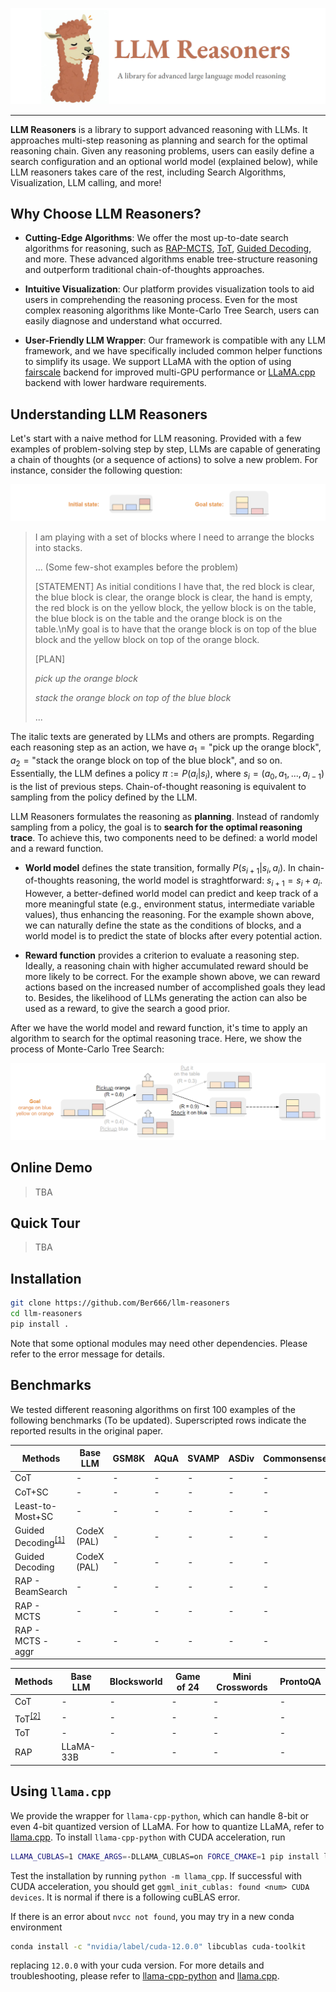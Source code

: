 ![logo](images/image.png#pic_center)


---


**LLM Reasoners** is a library to support advanced reasoning with LLMs. It approaches multi-step reasoning as planning and search for the optimal reasoning chain. Given any reasoning problems, users can easily define a search configuration and an optional world model (explained below), while LLM reasoners takes care of the rest, including Search Algorithms, Visualization, LLM calling, and more!

## Why Choose LLM Reasoners?

- **Cutting-Edge Algorithms**: We offer the most up-to-date search algorithms for reasoning, such as [RAP-MCTS](https://arxiv.org/abs/2305.14992), [ToT](https://arxiv.org/abs/2305.10601), [Guided Decoding](https://arxiv.org/abs/2305.00633), and more. These advanced algorithms enable tree-structure reasoning and outperform traditional chain-of-thoughts approaches.

- **Intuitive Visualization**: Our platform provides visualization tools to aid users in comprehending the reasoning process. Even for the most complex reasoning algorithms like Monte-Carlo Tree Search, users can easily diagnose and understand what occurred.

- **User-Friendly LLM Wrapper**: Our framework is compatible with any LLM framework, and we have specifically included common helper functions to simplify its usage. We support LLaMA with the option of using [fairscale](https://github.com/facebookresearch/llama) backend for improved multi-GPU performance or [LLaMA.cpp](https://github.com/ggerganov/llama.cpp) backend with lower hardware requirements.

## Understanding LLM Reasoners

Let's start with a naive method for LLM reasoning. Provided with a few examples of problem-solving step by step, LLMs are capable of generating a chain of thoughts (or a sequence of actions) to solve a new problem. For instance, consider the following question:

![Alt text](images/goal.png)

> I am playing with a set of blocks where I need to arrange the blocks into stacks.
> 
> ... (Some few-shot examples before the problem)
> 
> [STATEMENT] As initial conditions I have that, the red block is clear, the blue block is clear, the orange block is clear, the hand is empty, the red block is on the yellow block, the yellow block is on the table, the blue block is on the table and the orange block is on the table.\nMy goal is to have that the orange block is on top of the blue block and the yellow block on top of the orange block.
> 
> [PLAN]
> 
> *pick up the orange block*
>
> *stack the orange block on top of the blue block*
>
> ...


The italic texts are generated by LLMs and others are prompts. Regarding each reasoning step as an action, we have $a_1=\text{"pick up the orange block"}$, $a_2=\text{"stack the orange block on top of the blue block"}$, and so on. Essentially, the LLM defines a policy $\pi := P(a_i | s_i)$, where $s_i = (a_0, a_1, ..., a_{i-1})$ is the list of previous steps. Chain-of-thought reasoning is equivalent to sampling from the policy defined by the LLM.

LLM Reasoners formulates the reasoning as **planning**. Instead of randomly sampling from a policy, the goal is to **search for the optimal reasoning trace**. To achieve this, two components need to be defined: a world model and a reward function.

- **World model** defines the state transition, formally $P(s_{i+1} | s_i, a_i)$. In chain-of-thoughts reasoning, the world model is straghtforward: $s_{i+1} = s_i + a_i$. However, a better-defined world model can predict and keep track of a more meaningful state (e.g., environment status, intermediate variable values), thus enhancing the reasoning. For the example shown above, we can naturally define the state as the conditions of blocks, and a world model is to predict the state of blocks after every potential action.
  
- **Reward function** provides a criterion to evaluate a reasoning step. Ideally, a reasoning chain with higher accumulated reward should be more likely to be correct. For the example shown above, we can reward actions based on the increased number of accomplished goals they lead to. Besides, the likelihood of LLMs generating the action can also be used as a reward, to give the search a good prior.

After we have the world model and reward function, it's time to apply an algorithm to search for the optimal reasoning trace. Here, we show the process of Monte-Carlo Tree Search:

![Alt text](images/bw_example.png)

## Online Demo
> TBA

## Quick Tour
> TBA

## Installation
```bash
git clone https://github.com/Ber666/llm-reasoners
cd llm-reasoners
pip install .
```
Note that some optional modules may need other dependencies. Please refer to the error message for details.

## Benchmarks
We tested different reasoning algorithms on first 100 examples of the following benchmarks (To be updated). Superscripted rows indicate the reported results in the original paper.

|Methods|Base LLM|GSM8K|AQuA|SVAMP|ASDiv|CommonsenseQA|StrategyQA|
|-|-|-|-|-|-|-|-|
|CoT|-|-|-|-|-|-|-|
|CoT+SC|-|-|-|-|-|-|-|
|Least-to-Most+SC|-|-|-|-|-|-|-|
|Guided Decoding<sup>[[1]](https://arxiv.org/abs/2305.00633)</sup>|CodeX (PAL)|-|-|-|-|-|-|
|Guided Decoding|CodeX (PAL)|-|-|-|-|-|-|
|RAP - BeamSearch|-|-|-|-|-|-|-|
|RAP - MCTS|-|-|-|-|-|-|-|
|RAP - MCTS - aggr|-|-|-|-|-|-|-|


|Methods|Base LLM|Blocksworld|Game of 24|Mini Crosswords|ProntoQA|
|-|-|-|-|-|-|
|CoT|-|-|-|-|-|
|ToT<sup>[[2]](https://arxiv.org/abs/2305.10601)<sup>|-|-|-|-|-|
|ToT|-|-|-|-|-|
|RAP|LLaMA-33B|-|-|-|-|

## Using `llama.cpp`
We provide the wrapper for `llama-cpp-python`, which can handle 8-bit or even 4-bit quantized version of LLaMA.
For how to quantize LLaMA, refer to [llama.cpp](https://github.com/ggerganov/llama.cpp).
To install `llama-cpp-python` with CUDA acceleration, run
```bash
LLAMA_CUBLAS=1 CMAKE_ARGS=-DLLAMA_CUBLAS=on FORCE_CMAKE=1 pip install llama-cpp-python --no-cache-dir --force-reinstall --verbose
```
Test the installation by running `python -m llama_cpp`.
If successful with CUDA acceleration, you should get `ggml_init_cublas: found <num> CUDA devices`.
It is normal if there is a following cuBLAS error.

If there is an error about `nvcc not found`, you may try in a new conda environment
```bash
conda install -c "nvidia/label/cuda-12.0.0" libcublas cuda-toolkit
```
replacing `12.0.0` with your cuda version.
For more details and troubleshooting, please refer to [llama-cpp-python](https://github.com/abetlen/llama-cpp-python) and [llama.cpp](https://github.com/ggerganov/llama.cpp).
